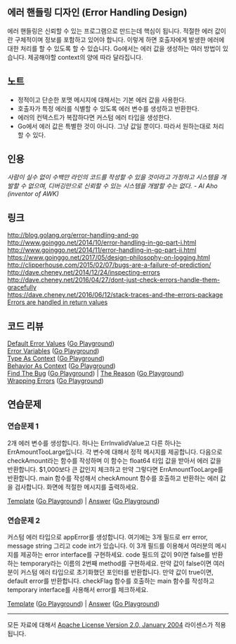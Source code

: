 ## 에러 핸들링 디자인 (Error Handling Design)

에러 핸들링은 신뢰할 수 있는 프로그램으로 만드는데 핵심이 됩니다. 적절한 에러 값이란 구체적이며 정보를 포함하고 있어야 합니다. 이렇게 하면 호출자에게 발생한 에러에 대한 처리를 할 수 있도록 할 수 있습니다. Go에서는 에러 값을 생성하는 여러 방법이 있습니다. 제공해야할 context의 양에 따라 달라집니다. 

## 노트

* 정적이고 단순한 포맷 메시지에 대해서는 기본 에러 값을 사용한다.
* 호출자가 특정 에러를 식별할 수 있도록 에러 변수를 생성하고 반환한다.
* 에러의 컨텍스트가 복잡하다면 커스텀 에러 타입을 생성한다.
* Go에서 에러 값은 특별한 것이 아니다. 그냥 값일 뿐이다. 따라서 원하는대로 처리할 수 있다.

## 인용

_사람이 실수 없이 수백만 라인의 코드를 작성할 수 있을 것이라고 가정하고 시스템을 개발할 수 없으며, 디버깅만으로 신뢰할 수 있는 시스템을 개발할 수는 없다. - Al Aho (inventor of AWK)_

## 링크

http://blog.golang.org/error-handling-and-go  
http://www.goinggo.net/2014/10/error-handling-in-go-part-i.html  
http://www.goinggo.net/2014/11/error-handling-in-go-part-ii.html  
https://www.goinggo.net/2017/05/design-philosophy-on-logging.html  
http://clipperhouse.com/2015/02/07/bugs-are-a-failure-of-prediction/  
http://dave.cheney.net/2014/12/24/inspecting-errors  
http://dave.cheney.net/2016/04/27/dont-just-check-errors-handle-them-gracefully  
https://dave.cheney.net/2016/06/12/stack-traces-and-the-errors-package  
[Errors are handled in return values](https://plus.google.com/+RussCox-rsc/posts/iqAiKAwP6Ce)  

## 코드 리뷰

[Default Error Values](example1/example1.go) ([Go Playground](https://play.golang.org/p/aSjTxzNfP2))  
[Error Variables](example2/example2.go) ([Go Playground](https://play.golang.org/p/-vBG0m1Scs))  
[Type As Context](example3/example3.go) ([Go Playground](https://play.golang.org/p/FeR2nE3eAH))  
[Behavior As Context](example4/example4.go) ([Go Playground](https://play.golang.org/p/Aylgou6Gq0))  
[Find The Bug](example5/example5.go) ([Go Playground](https://play.golang.org/p/0AUU_sJsec)) | 
[The Reason](example5/reason/reason.go) ([Go Playground](https://play.golang.org/p/TCANdwroOi))  
[Wrapping Errors](example6/example6.go) ([Go Playground](https://play.golang.org/p/VfqgeCH-v2))  

## 연습문제

### 연습문제 1
2개 에러 변수를 생성합니다. 하나는 ErrInvalidValue고 다른 하나는 ErrAmountTooLarge입니다. 각 변수에 대해서 정적 메시지를 제공합니다. 다음으로 checkAmount라는 함수를 작성하며 이 함수는 float64 타입 값을 받아서 에러 값을 반환합니다. $1,000보다 큰 값인지 체크하고 만약 그렇다면 ErrAmountTooLarge를 반환합니다. main 함수를 작성해서 checkAmount 함수를 호출하고 반환하는 에러 값을 검사합니다. 화면에 적절한 메시지를 출력하세요.

[Template](exercises/template1/template1.go) ([Go Playground](https://play.golang.org/p/Ltxl8Hkrkl)) | 
[Answer](exercises/exercise1/exercise1.go) ([Go Playground](https://play.golang.org/p/WHmYkHwYjf))

### 연습문제 2
커스텀 에러 타입으로 appError를 생성합니다. 여기에는 3개 필드로 err error, message string 그리고 code int가 있습니다. 이 3개 필드를 이용해서 여러분의 메시지를 제공하는 error interface를 구현하세요. code 필드의 값이 9이면 false를 반환하는 temporary라는 이름의 2번째 method를 구현하세요. 만약 값이 false이면 여러분이 커스텀 에러 타입으로 초기화했던 포인터를 반환합니다. 만약 값이 true이면, default error를 반환합니다. checkFlag 함수를 호출하는 main 함수를 작성하고 temporary interface를 사용해서 error를 체크하세요. 

[Template](exercises/template2/template2.go) ([Go Playground](http://play.golang.org/p/9nEdNSMa_j)) | 
[Answer](exercises/exercise2/exercise2.go) ([Go Playground](http://play.golang.org/p/7iX9wZX6WP))
___
모든 자료에 대해서 [Apache License Version 2.0, January 2004](http://www.apache.org/licenses/LICENSE-2.0) 라이센스가 적용됩니다.
